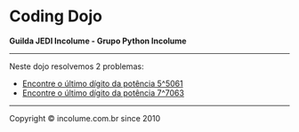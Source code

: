 # Coding Dojo
**Guilda JEDI Incolume - Grupo Python Incolume**

---

Neste dojo resolvemos 2 problemas:

- [Encontre o último dígito da potência 5^5061](./problem1.md)
- [Encontre o último dígito da potência 7^7063](./problem2.md)


---

Copyright © incolume.com.br since 2010